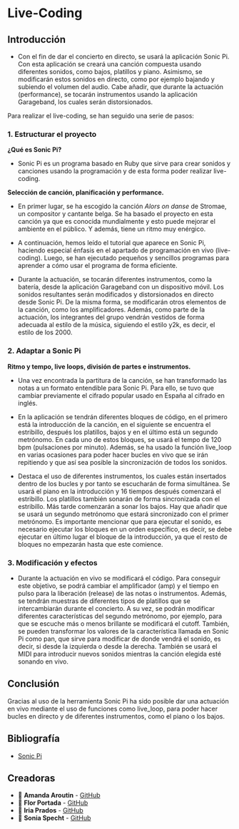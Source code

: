 
# Live-Coding 

## Introducción
- Con el fin de dar el concierto en directo, se usará la aplicación Sonic Pi. Con esta aplicación se creará una canción compuesta usando diferentes sonidos, como bajos, platillos y piano. Asimismo, se modificarán estos sonidos en directo, como por ejemplo bajando y subiendo el volumen del audio. Cabe añadir, que durante la actuación (performance), se tocarán instrumentos usando la aplicación Garageband, los cuales serán distorsionados. 

Para realizar el live-coding, se han seguido una serie de pasos:

### 1. Estructurar el proyecto
**¿Qué es Sonic Pi?**
- Sonic Pi es un programa basado en Ruby que sirve para crear sonidos y canciones usando la programación y de esta forma poder realizar live-coding.

**Selección de canción, planificación y performance.**
- En primer lugar, se ha escogido la canción _Alors on danse_ de Stromae, un compositor y cantante belga. Se ha basado el proyecto en esta canción ya que es conocida mundialmente y esto puede mejorar el ambiente en el público. Y además, tiene un ritmo muy enérgico. 

- A continuación, hemos leído el tutorial que aparece en Sonic Pi, haciendo especial énfasis en el apartado de programación en vivo (live-coding). Luego, se han ejecutado pequeños y sencillos programas para aprender a cómo usar el programa de forma eficiente.

- Durante la actuación, se tocarán diferentes instrumentos, como la batería, desde la aplicación Garageband con un dispositivo móvil. Los sonidos resultantes serán modificados y distorsionados en directo desde Sonic Pi. De la misma forma, se modificarán otros elementos de la canción, como los amplificadores. Además, como parte de la actuación, los integrantes del grupo vendrán vestidos de forma adecuada al estilo de la música, siguiendo el estilo y2k, es decir, el estilo de los 2000.

### 2. Adaptar a Sonic Pi
**Ritmo y tempo, live loops, división de partes e instrumentos.**
- Una vez encontrada la partitura de la canción, se han transformado las notas a un formato entendible para Sonic Pi. Para ello, se tuvo que cambiar previamente el cifrado popular usado en España al cifrado en inglés. 

- En la aplicación se tendrán diferentes bloques de código, en el primero está la introducción de la canción, en el siguiente se encuentra el estribillo, después los platillos, bajos y en el último está un segundo metrónomo. En cada uno de estos bloques, se usará el tempo de 120 bpm (pulsaciones por minuto). Además, se ha usado la función live_loop en varias ocasiones para poder hacer bucles en vivo que se irán repitiendo y que así sea posible la sincronización de todos los sonidos. 

- Destaca el uso de diferentes instrumentos, los cuales están insertados dentro de los bucles y por tanto se escucharán de forma simultánea. Se usará el piano en la introducción y 16 tiempos después comenzará el estribillo. Los platillos también sonarán de forma sincronizada con el estribillo. Más tarde comenzarán a sonar los bajos. Hay que añadir que se usará un segundo metrónomo que estará sincronizado con el primer metrónomo. Es importante mencionar que para ejecutar el sonido, es necesario ejecutar los bloques en un orden específico, es decir, se debe ejecutar en último lugar el bloque de la introducción, ya que el resto de bloques no empezarán hasta que este comience.


### 3. Modificación y efectos
- Durante la actuación en vivo se modificará el código. Para conseguir este objetivo, se podrá cambiar el amplificador (amp) y el tiempo en pulso para la liberación (release) de las notas o instrumentos. Además, se tendrán muestras de diferentes tipos de platillos que se intercambiarán durante el concierto. A su vez, se podrán modificar diferentes características del segundo metrónomo, por ejemplo, para que se escuche más o menos brillante se modificará el cutoff. También, se pueden transformar los valores de la característica llamada en Sonic Pi como pan, que sirve para modificar de donde vendrá el sonido, es decir, si desde la izquierda o desde la derecha. También se usará el MIDI para introducir nuevos sonidos mientras la canción elegida esté sonando en vivo.

## Conclusión
Gracias al uso de la herramienta Sonic Pi ha sido posible dar una actuación en vivo mediante el uso de funciones como live_loop, para poder hacer bucles en directo y de diferentes instrumentos, como el piano o los bajos. 


## Bibliografía
- [Sonic Pi](https://sonic-pi.net) 


## Creadoras
- 👤 **Amanda Aroutin** - [GitHub](https://github.com/amandaaroutin) 
- 👤 **Flor Portada** - [GitHub](https://github.com/florportada) 
- 👤 **Iria Prados** - [GitHub](https://github.com/iriaprados) 
- 👤 **Sonia Specht** - [GitHub](https://github.com/soniaspecht) 
